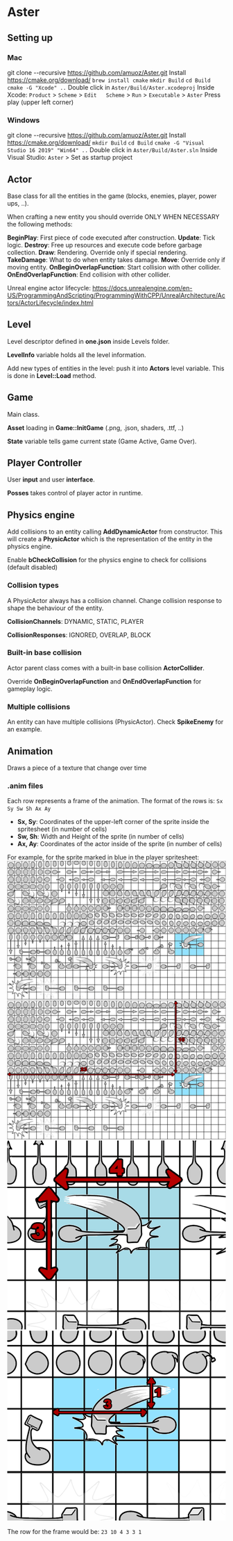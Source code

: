 # Aster

## Setting up
### Mac
git clone --recursive https://github.com/amuoz/Aster.git
Install https://cmake.org/download/
`brew install cmake`
`mkdir Build`
`cd Build`
`cmake -G "Xcode" ..`
Double click in `Aster/Build/Aster.xcodeproj`
Inside Xcode:
  `Product`	>	`Scheme`	>	`Edit	Scheme` > `Run` > `Executable` > `Aster`
Press play (upper left corner)
### Windows
git clone --recursive https://github.com/amuoz/Aster.git
Install https://cmake.org/download/
`mkdir Build`
`cd Build`
`cmake -G "Visual Studio 16 2019" "Win64" ..`
Double click in `Aster/Build/Aster.sln`
Inside Visual Studio:
`Aster` > Set as startup project

## Actor
Base class for all the entities in the game (blocks, enemies, player, power ups, ..).

When crafting a new entity you should override ONLY WHEN NECESSARY the following methods:

**BeginPlay**: First piece of code executed after construction.
**Update**: Tick logic.
**Destroy**: Free up resources and execute code before garbage collection.
**Draw**: Rendering. Override only if special rendering.
**TakeDamage**: What to do when entity takes damage.
**Move**: Override only if moving entity.
**OnBeginOverlapFunction**: Start collision with other collider.
**OnEndOverlapFunction**: End collision with other collider.

Unreal engine actor lifecycle:
https://docs.unrealengine.com/en-US/ProgrammingAndScripting/ProgrammingWithCPP/UnrealArchitecture/Actors/ActorLifecycle/index.html

## Level
Level descriptor defined in **one.json** inside Levels folder.

**LevelInfo** variable holds all the level information.

Add new types of entities in the level: push it into **Actors** level variable. This is done in **Level::Load** method.

## Game
Main class.

**Asset** loading in **Game::InitGame** (.png, .json, shaders, .ttf, ..)

**State** variable tells game current state (Game Active, Game Over).

## Player Controller
User **input** and user **interface**.

**Posses** takes control of player actor in runtime.

## Physics engine

Add collisions to an entity calling **AddDynamicActor** from constructor. This will create a **PhysicActor** which is the representation of the entity in the physics engine. 

Enable **bCheckCollision** for the physics engine to check for collisions (default disabled)

### Collision types

A PhysicActor always has a collision channel. Change collision response to shape the behaviour of the entity.

**CollisionChannels**: DYNAMIC, STATIC, PLAYER

**CollisionResponses**: IGNORED, OVERLAP, BLOCK

### Built-in base collision

Actor parent class comes with a built-in base collision **ActorCollider**. 

Override **OnBeginOverlapFunction** and **OnEndOverlapFunction** for gameplay logic.

### Multiple collisions

An entity can have multiple collisions (PhysicActor). Check **SpikeEnemy** for an example.

## Animation
Draws a piece of a texture that change over time

### .anim files
Each row represents a frame of the animation. The format of the rows is:
`Sx Sy Sw Sh Ax Ay`
* **Sx, Sy**: Coordinates of the upper-left corner of the sprite inside the spritesheet (in number of cells)
* **Sw, Sh**: Width and Height of the sprite (in number of cells)
* **Ax, Ay**: Coordinates of the actor inside of the sprite (in number of cells)

For example, for the sprite marked in blue in the player spritesheet:
![anim1](Docs/1.png) ![anim1](Docs/2.png)
![anim1](Docs/3.png) ![anim1](Docs/4.png)

The row for the frame would be:
`23 10 4 3 3 1`
